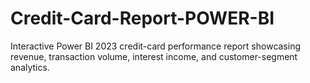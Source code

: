 # Credit-Card-Report-POWER-BI
Interactive Power BI 2023 credit-card performance report showcasing revenue, transaction volume, interest income, and customer-segment analytics.

